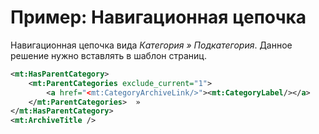 # Пример: Навигационная цепочка

Навигационная цепочка вида *Категория » Подкатегория*. Данное решение нужно вставлять в шаблон страниц.

```xml
<mt:HasParentCategory>
    <mt:ParentCategories exclude_current="1">
        <a href="<mt:CategoryArchiveLink/>"><mt:CategoryLabel/></a>
    </mt:ParentCategories>  »
</mt:HasParentCategory>
<mt:ArchiveTitle /> 
```

